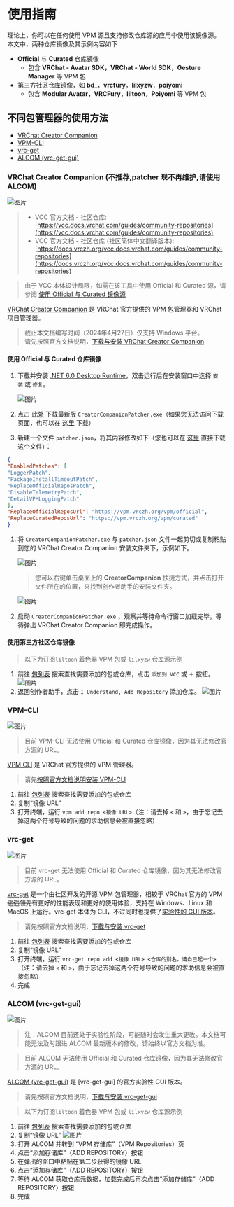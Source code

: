 # 使用指南

理论上，你可以在任何使用 VPM 源且支持修改仓库源的应用中使用该镜像源。<br>
本文中，两种仓库镜像及其示例内容如下
- **Official** 与 **Curated** 仓库镜像
    - 包含 **VRChat - Avatar SDK，VRChat - World SDK，Gesture Manager** 等 VPM 包
- 第三方社区仓库镜像，如 **bd_**，**vrcfury**，**lilxyzw**，**poiyomi**
    - 包含 **Modular Avatar，VRCFury，liltoon，Poiyomi** 等 VPM 包

## 不同包管理器的使用方法

- [VRChat Creator Companion](#vrchat-creator-companion)
- [VPM-CLI](#vpm-cli)
- [vrc-get](#vrc-get)
- [ALCOM (vrc-get-gui)](#alcom-vrc-get-gui)

### VRChat Creator Companion (不推荐,patcher 现不再维护,请使用 ALCOM)

![图片](/images/setup-guide/getting-started-vcc.png)

> - VCC 官方文档 - 社区仓库: [https://vcc.docs.vrchat.com/guides/community-repositories](https://vcc.docs.vrchat.com/guides/community-repositories)
> - VCC 官方文档 - 社区仓库 (社区简体中文翻译版本): [https://docs.vrczh.org/vcc.docs.vrchat.com/guides/community-repositories](https://docs.vrczh.org/vcc.docs.vrchat.com/guides/community-repositories)

> 由于 VCC 本体设计局限，如需在该工具中使用 Official 和 Curated 源，请参阅 [使用 Official 与 Curated 镜像源](#使用-official-与-curated-镜像源)

[VRChat Creator Companion](https://vcc.docs.vrchat.com) 是 VRChat 官方提供的 VPM 包管理器和 VRChat 项目管理器。
> 截止本文档编写时间（2024年4月27日）仅支持 Windows 平台。<br>
> 请先按照官方文档说明，[下载与安装 VRChat Creator Companion](https://vcc.docs.vrchat.com/#download-it)

#### 使用 Official 与 Curated 仓库镜像

1. 下载并安装 [.NET 6.0 Desktop Runtime](https://dotnet.microsoft.com/zh-cn/download/dotnet/thank-you/runtime-desktop-6.0.28-windows-x64-installer)，双击运行后在安装窗口中选择 `安装` 或 `修复`。

    ![图片](/images/setup-guide/setup-guide-vcc-1.png)

2. 点击 [此处](https://github.com/Misaka-L/CreatorCompanionPatcher/releases/latest) 下载最新版 `CreatorCompanionPatcher.exe`（如果您无法访问下载页面，也可以在 [这里](https://rainelve.lanzouw.com/iEfDq1wpk6kf) 下载）

3. 新建一个文件 `patcher.json`，将其内容修改如下（您也可以在 [这里](https://raincloud.glaorg.top/d/storage/%E6%95%B0%E6%8D%AE%E4%BB%93%E5%BA%93/VRCD/patcher.json?sign=W7YZdq2nnHxtzHTU8n6XrtSdLJPsPeQM_fFT7bEFrCI=:0) 直接下载这个文件）：

```json
{
"EnabledPatches": [
"LoggerPatch",
"PackageInstallTimeoutPatch",
"ReplaceOfficialReposPatch",
"DisableTelemetryPatch",
"DetailVPMLoggingPatch"
],
"ReplaceOfficialReposUrl": "https://vpm.vrczh.org/vpm/official",
"ReplaceCuratedReposUrl": "https://vpm.vrczh.org/vpm/curated"
}
```

1. 将 `CreatorCompanionPatcher.exe` 与 `patcher.json` 文件一起剪切或复制粘贴到您的 VRChat Creator Companion 安装文件夹下，示例如下。

    ![图片](/images/setup-guide/setup-guide-vcc-2.png)

    > 您可以右键单击桌面上的 **CreatorCompanion** 快捷方式，并点击打开文件所在的位置，来找到创作者助手的安装文件夹。

    ![图片](/images/setup-guide/setup-guide-vcc-3.png)
        
2. 启动 `CreatorCompanionPatcher.exe` ，观察并等待命令行窗口加载完毕，等待弹出 VRChat Creator Companion 即完成操作。

#### 使用第三方社区仓库镜像

> 以下为订阅`liltoon` 着色器 VPM 包或 `lilxyzw` 仓库源示例

1. 前往 [包列表](/repos) 搜索查找需要添加的包或仓库，点击 `添加到 VCC` 或 `＋` 按钮。
    ![图片](/images/setup-guide/setup-guide-vcc-4.png)
2. 返回创作者助手，点击 `I Understand, Add Repository` 添加仓库。
    ![图片](/images/setup-guide/setup-guide-vcc-5.png)

### VPM-CLI

![图片](/images/setup-guide/getting-started-vpmcli.png)

> 目前 VPM-CLI 无法使用 Official 和 Curated 仓库镜像，因为其无法修改官方源的 URL。

[VPM CLI](https://vcc.docs.vrchat.com/vpm/cli) 是 VRChat 官方提供的 VPM 管理器。

> 请先[按照官方文档说明安装 VPM-CLI](https://vcc.docs.vrchat.com/vpm/cli#installation--updating)

1. 前往 [包列表](/repos) 搜索查找需要添加的包或仓库
2. 复制“镜像 URL”
3. 打开终端，运行 `vpm add repo <镜像 URL>`（注：请去掉 `<` 和 `>`，由于忘记去掉这两个符号导致的问题的求助信息会被直接忽略）

### vrc-get

![图片](/images/setup-guide/getting-started-vrcget.png)

> 目前 vrc-get 无法使用 Official 和 Curated 仓库镜像，因为其无法修改官方源的 URL。

[vrc-get](https://github.com/vrc-get/vrc-get) 是一个由社区开发的开源 VPM 包管理器，相较于 VRChat 官方的 VPM ~~遥遥领先~~有更好的性能表现和更好的使用体验，支持在 Windows、Linux 和 MacOS 上运行。vrc-get 本体为 CLI，不过同时也提供了[实验性的 GUI 版本](https://github.com/vrc-get/vrc-get/tree/master/vrc-get-gui)。

> 请先按照官方文档说明，[下载与安装 vrc-get](https://github.com/vrc-get/vrc-get?tab=readme-ov-file#installation)

1. 前往 [包列表](/repos) 搜索查找需要添加的包或仓库
2. 复制“镜像 URL”
3. 打开终端，运行 `vrc-get repo add <镜像 URL> <仓库的别名，请自己起一个>`（注：请去掉 `<` 和 `>`，由于忘记去掉这两个符号导致的问题的求助信息会被直接忽略）
4. 完成

### ALCOM (vrc-get-gui)

![图片](/images/setup-guide/getting-started-alcom.png)

> 注：ALCOM 目前还处于实验性阶段，可能随时会发生重大更改。本文档可能无法及时跟进 ALCOM 最新版本的修改，请始终以官方文档为准。

> 目前 ALCOM 无法使用 Official 和 Curated 仓库镜像，因为其无法修改官方源的 URL。

[ALCOM (vrc-get-gui)](https://github.com/vrc-get/vrc-get/tree/master/vrc-get-gui) 是 [vrc-get-gui] 的官方实验性 GUI 版本。

> 请先按照官方文档说明，[下载与安装 vrc-get-gui](https://github.com/vrc-get/vrc-get/tree/master/vrc-get-gui#installation)

> 以下为订阅`liltoon` 着色器 VPM 包或 `lilxyzw` 仓库源示例

1. 前往 [包列表](/repos) 搜索查找需要添加的包或仓库
2. 复制“镜像 URL”
    ![图片](/images/setup-guide/setup-guide-vcc-4.png)
3. 打开 ALCOM 并转到 “VPM 存储库”（VPM Repositories）页
4. 点击“添加存储库”（ADD REPOSITORY）按钮
5. 在弹出的窗口中粘贴在第二步获得的镜像 URL
6. 点击“添加存储库”（ADD REPOSITORY）按钮
7. 等待 ALCOM 获取仓库元数据，加载完成后再次点击“添加存储库”（ADD REPOSITORY）按钮
8. 完成
